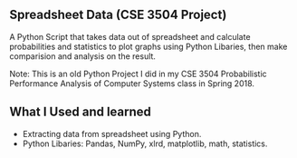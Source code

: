 ## Spreadsheet Data (CSE 3504 Project)
A Python Script that takes data out of spreadsheet and calculate probabilities and statistics to plot graphs using Python Libaries, then make comparision and analysis on the result.


Note: This is an old Python Project I did in my CSE 3504 Probabilistic Performance Analysis of Computer Systems class in Spring 2018.

## What I Used and learned
* Extracting data from spreadsheet using Python.
* Python Libaries: Pandas, NumPy, xlrd, matplotlib, math, statistics.


